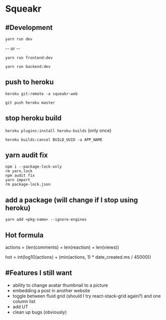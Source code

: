 # Squeakr

## #Development

`yarn run dev`

-- or --

`yarn run frontend:dev`

`yarn run backend:dev`

## push to heroku

`heroku git:remote -a squeakr-web`

`git push heroku master`

## stop heroku build

`heroku plugins:install heroku-builds` (only once)

`heroku builds:cancel BUILD_UUID -a APP_NAME`

## yarn audit fix

```
npm i --package-lock-only
rm yarn.lock
npm audit fix
yarn import
rm package-lock.json
```

## add a package (will change if I stop using heroku)

`yarn add <pkg-name> --ignore-engines`

## Hot formula

actions = (len(comments) + len(reaction) + len(views))

hot = int(log10(actions) + (min(actions, 1) * date_created.ms / 45000))

## #Features I still want

* ability to change avatar thumbnail to a picture
* embedding a post in another website
* toggle between fluid grid (should I try react-stack-grid again?) and one column list
* add UT
* clean up bugs (obviously)

